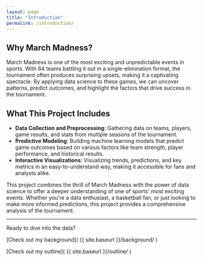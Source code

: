 ```yaml
---
layout: page
title: "Introduction"
permalink: /introduction/
---
```


## Why March Madness?

March Madness is one of the most exciting and unpredictable events in sports. With 64 teams battling it out in a single-elimination format, the tournament often produces surprising upsets, making it a captivating spectacle. By applying data science to these games, we can uncover patterns, predict outcomes, and highlight the factors that drive success in the tournament.

## What This Project Includes

- **Data Collection and Preprocessing**: Gathering data on teams, players, game results, and stats from multiple seasons of the tournament.
- **Predictive Modeling**: Building machine learning models that predict game outcomes based on various factors like team strength, player performance, and historical results.
- **Interactive Visualizations**: Visualizing trends, predictions, and key metrics in an easy-to-understand way, making it accessible for fans and analysts alike.

This project combines the thrill of March Madness with the power of data science to offer a deeper understanding of one of sports' most exciting events. Whether you're a data enthusiast, a basketball fan, or just looking to make more informed predictions, this project provides a comprehensive analysis of the tournament.

---

Ready to dive into the data?

[Check out my background]( {{ site.baseurl }}/background/ )

[Check out my outline]( {{ site.baseurl }}/outline/ )
